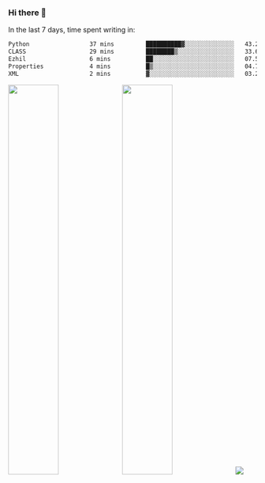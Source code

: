 ### Hi there 👋

In the last 7 days, time spent writing in:

<!--START_SECTION:waka-->

```txt
Python                 37 mins         ██████████▓░░░░░░░░░░░░░░   43.28 %
CLASS                  29 mins         ████████▒░░░░░░░░░░░░░░░░   33.63 %
Ezhil                  6 mins          ██░░░░░░░░░░░░░░░░░░░░░░░   07.53 %
Properties             4 mins          █▒░░░░░░░░░░░░░░░░░░░░░░░   04.79 %
XML                    2 mins          ▓░░░░░░░░░░░░░░░░░░░░░░░░   03.22 %
```

<!--END_SECTION:waka-->

<img src="https://wakatime.com/share/@jimtje/5d0c92de-08f8-4a72-8f2f-6a9693d1e318.svg" width=45% height=45%> <img src="https://wakatime.com/share/@jimtje/501498ae-bda5-4da7-a89d-b40bcdd5556d.svg" width=45% height=45%>
![](https://hit.yhype.me/github/profile?user_id=43537315)

